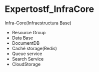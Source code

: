 # Expertostf_InfraCore
Infra-Core(Infraestructura Base)
 - Resource Group
 - Data Base
 - DocumentDB
 - Caché storage(Redis)
 - Queue service
 - Search Service
 - CloudStorage